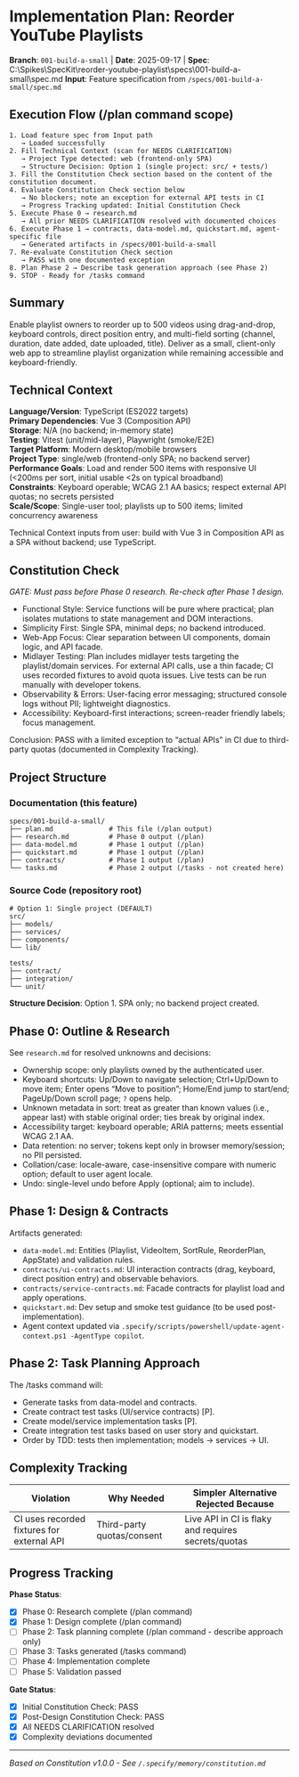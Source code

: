 # Implementation Plan: Reorder YouTube Playlists

**Branch**: `001-build-a-small` | **Date**: 2025-09-17 | **Spec**: C:\Spikes\SpecKit\reorder-youtube-playlist\specs\001-build-a-small\spec.md
**Input**: Feature specification from `/specs/001-build-a-small/spec.md`

## Execution Flow (/plan command scope)
```
1. Load feature spec from Input path
   → Loaded successfully
2. Fill Technical Context (scan for NEEDS CLARIFICATION)
   → Project Type detected: web (frontend-only SPA)
   → Structure Decision: Option 1 (single project: src/ + tests/)
3. Fill the Constitution Check section based on the content of the constitution document.
4. Evaluate Constitution Check section below
   → No blockers; note an exception for external API tests in CI
   → Progress Tracking updated: Initial Constitution Check
5. Execute Phase 0 → research.md
   → All prior NEEDS CLARIFICATION resolved with documented choices
6. Execute Phase 1 → contracts, data-model.md, quickstart.md, agent-specific file
   → Generated artifacts in /specs/001-build-a-small
7. Re-evaluate Constitution Check section
   → PASS with one documented exception
8. Plan Phase 2 → Describe task generation approach (see Phase 2)
9. STOP - Ready for /tasks command
```

## Summary
Enable playlist owners to reorder up to 500 videos using drag-and-drop, keyboard controls, direct position entry, and multi-field sorting (channel, duration, date added, date uploaded, title). Deliver as a small, client-only web app to streamline playlist organization while remaining accessible and keyboard-friendly.

## Technical Context
**Language/Version**: TypeScript (ES2022 targets)  
**Primary Dependencies**: Vue 3 (Composition API)  
**Storage**: N/A (no backend; in-memory state)  
**Testing**: Vitest (unit/mid-layer), Playwright (smoke/E2E)  
**Target Platform**: Modern desktop/mobile browsers  
**Project Type**: single/web (frontend-only SPA; no backend server)  
**Performance Goals**: Load and render 500 items with responsive UI (<200ms per sort, initial usable <2s on typical broadband)  
**Constraints**: Keyboard operable; WCAG 2.1 AA basics; respect external API quotas; no secrets persisted  
**Scale/Scope**: Single-user tool; playlists up to 500 items; limited concurrency awareness  

Technical Context inputs from user: build with Vue 3 in Composition API as a SPA without backend; use TypeScript.

## Constitution Check
*GATE: Must pass before Phase 0 research. Re-check after Phase 1 design.*

- Functional Style: Service functions will be pure where practical; plan isolates mutations to state management and DOM interactions.
- Simplicity First: Single SPA, minimal deps; no backend introduced.
- Web-App Focus: Clear separation between UI components, domain logic, and API facade.
- Midlayer Testing: Plan includes midlayer tests targeting the playlist/domain services. For external API calls, use a thin facade; CI uses recorded fixtures to avoid quota issues. Live tests can be run manually with developer tokens.
- Observability & Errors: User-facing error messaging; structured console logs without PII; lightweight diagnostics.
- Accessibility: Keyboard-first interactions; screen-reader friendly labels; focus management.

Conclusion: PASS with a limited exception to “actual APIs” in CI due to third-party quotas (documented in Complexity Tracking).

## Project Structure

### Documentation (this feature)
```
specs/001-build-a-small/
├── plan.md              # This file (/plan output)
├── research.md          # Phase 0 output (/plan)
├── data-model.md        # Phase 1 output (/plan)
├── quickstart.md        # Phase 1 output (/plan)
├── contracts/           # Phase 1 output (/plan)
└── tasks.md             # Phase 2 output (/tasks - not created here)
```

### Source Code (repository root)
```
# Option 1: Single project (DEFAULT)
src/
├── models/
├── services/
├── components/
└── lib/

tests/
├── contract/
├── integration/
└── unit/
```

**Structure Decision**: Option 1. SPA only; no backend project created.

## Phase 0: Outline & Research
See `research.md` for resolved unknowns and decisions:
- Ownership scope: only playlists owned by the authenticated user.
- Keyboard shortcuts: Up/Down to navigate selection; Ctrl+Up/Down to move item; Enter opens “Move to position”; Home/End jump to start/end; PageUp/Down scroll page; `?` opens help.
- Unknown metadata in sort: treat as greater than known values (i.e., appear last) with stable original order; ties break by original index.
- Accessibility target: keyboard operable; ARIA patterns; meets essential WCAG 2.1 AA.
- Data retention: no server; tokens kept only in browser memory/session; no PII persisted.
- Collation/case: locale-aware, case-insensitive compare with numeric option; default to user agent locale.
- Undo: single-level undo before Apply (optional; aim to include).

## Phase 1: Design & Contracts
Artifacts generated:
- `data-model.md`: Entities (Playlist, VideoItem, SortRule, ReorderPlan, AppState) and validation rules.
- `contracts/ui-contracts.md`: UI interaction contracts (drag, keyboard, direct position entry) and observable behaviors.
- `contracts/service-contracts.md`: Facade contracts for playlist load and apply operations.
- `quickstart.md`: Dev setup and smoke test guidance (to be used post-implementation).
- Agent context updated via `.specify/scripts/powershell/update-agent-context.ps1 -AgentType copilot`.

## Phase 2: Task Planning Approach
The /tasks command will:
- Generate tasks from data-model and contracts.
- Create contract test tasks (UI/service contracts) [P].
- Create model/service implementation tasks [P].
- Create integration test tasks based on user story and quickstart.
- Order by TDD: tests then implementation; models → services → UI.

## Complexity Tracking
| Violation | Why Needed | Simpler Alternative Rejected Because |
|-----------|------------|---------------------------------------|
| CI uses recorded fixtures for external API | Third-party quotas/consent | Live API in CI is flaky and requires secrets/quotas |

## Progress Tracking
**Phase Status**:
- [x] Phase 0: Research complete (/plan command)
- [x] Phase 1: Design complete (/plan command)
- [ ] Phase 2: Task planning complete (/plan command - describe approach only)
- [ ] Phase 3: Tasks generated (/tasks command)
- [ ] Phase 4: Implementation complete
- [ ] Phase 5: Validation passed

**Gate Status**:
- [x] Initial Constitution Check: PASS
- [x] Post-Design Constitution Check: PASS
- [x] All NEEDS CLARIFICATION resolved
- [x] Complexity deviations documented

---
*Based on Constitution v1.0.0 - See `/.specify/memory/constitution.md`*
